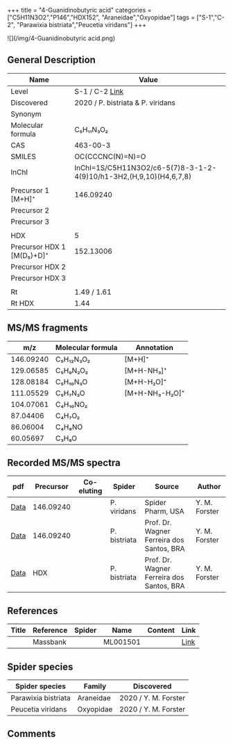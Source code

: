 +++
title = "4-Guanidinobutyric acid"
categories = ["C5H11N3O2","P146","HDX152",
"Araneidae","Oxyopidae"]
tags = ["S-1","C-2",
"Parawixia bistriata","Peucetia viridans"]
+++

![](/img/4-Guanidinobutyric acid.png)

## General Description

| Name                      | Value                                                       |
|---------------------------|-------------------------------------------------------------|
| Level                     | S-1 / C-2 [Link](http://massbank.jp/RecordDisplay.jsp?id=ML001501)  |
| Discovered                | 2020 / P. bistriata & P. viridans                           |
| Synonym                   |                                                             |
| Molecular formula         | C₅H₁₁N₃O₂                                                   |
| CAS                       | 463-00-3                                                    |
| SMILES | OC(CCCNC(N)=N)=O  |
| InChI  | InChI=1S/C5H11N3O2/c6-5(7)8-3-1-2-4(9)10/h1-3H2,(H,9,10)(H4,6,7,8)  |
|                           |                                                             |
| Precursor 1 [M+H]⁺        | 146.09240                                                   |
| Precursor 2               |                                                             |
| Precursor 3               |                                                             |
|                           |                                                             |
| HDX                       | 5                                                           |
| Precursor HDX 1 [M(D₅)+D]⁺ | 152.13006                                                   |
| Precursor HDX 2           |                                                             |
| Precursor HDX 3           |                                                             |
|                           |                                                             |
| Rt                        | 1.49 / 1.61                                                 |
| Rt HDX                    | 1.44                                                            |

## MS/MS fragments

| m/z       | Molecular formula | Annotation     |
|-----------|-------------------|----------------|
| 146.09240 | C₅H₁₂N₃O₂         | [M+H]⁺         |
| 129.06585 | C₅H₉N₂O₂          | [M+H-NH₃]⁺     |
| 128.08184 | C₅H₁₀N₃O          | [M+H-H₂O]⁺     |
| 111.05529 | C₅H₇N₂O           | [M+H-NH₃-H₂O]⁺ |
| 104.07061 | C₄H₁₀NO₂          |                |
| 87.04406  | C₄H₇O₂            |                |
| 86.06004  | C₄H₈NO            |                |
| 60.05697  | C₃H₈O             |                |

## Recorded MS/MS spectra

| pdf | Precursor | Co-eluting | Spider | Source | Author |
|-----|-----------|------------|--------|--------|--------|
| [Data](/pdf/P-viridans/146_Guanidinobutanic-acid_Pv.pdf) | 146.09240  |           | P. viridans | Spider Pharm, USA | Y. M. Forster |
| [Data](/pdf/P-bistriata/146_4-Guanidinobutyric-acid_Pb.pdf) | 146.09240 |           | P. bistriata | Prof. Dr. Wagner Ferreira dos Santos, BRA | Y. M. Forster |
| [Data](/pdf/P-bistriata/146_4-Guanidinobutyric-acid_Pb_HDX.pdf) | HDX |           | P. bistriata | Prof. Dr. Wagner Ferreira dos Santos, BRA | Y. M. Forster |

## References

| Title | Reference | Spider | Name | Content | Link |
|-------|-----------|--------|------|---------|------|
|       | Massbank          |        | ML001501      |         | [Link](http://massbank.jp/RecordDisplay.jsp?id=ML001501)     |

## Spider species

| Spider species      | Family    | Discovered           |
|---------------------|-----------|----------------------|
| Parawixia bistriata | Araneidae | 2020 / Y. M. Forster |
| Peucetia viridans   | Oxyopidae | 2020 / Y. M. Forster |

## Comments